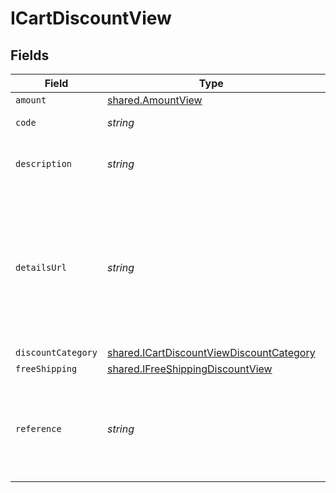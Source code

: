 # ICartDiscountView


## Fields

| Field                                                                                                        | Type                                                                                                         | Required                                                                                                     | Description                                                                                                  | Example                                                                                                      |
| ------------------------------------------------------------------------------------------------------------ | ------------------------------------------------------------------------------------------------------------ | ------------------------------------------------------------------------------------------------------------ | ------------------------------------------------------------------------------------------------------------ | ------------------------------------------------------------------------------------------------------------ |
| `amount`                                                                                                     | [shared.AmountView](../../../sdk/models/shared/amountview.md)                                                | :heavy_minus_sign:                                                                                           | N/A                                                                                                          |                                                                                                              |
| `code`                                                                                                       | *string*                                                                                                     | :heavy_minus_sign:                                                                                           | Discount code used.                                                                                          | SUMMER10                                                                                                     |
| `description`                                                                                                | *string*                                                                                                     | :heavy_minus_sign:                                                                                           | Used to define the discount offering.                                                                        | 10% off our summer collection                                                                                |
| `detailsUrl`                                                                                                 | *string*                                                                                                     | :heavy_minus_sign:                                                                                           | Used to provide a link to additional details, such as a landing page, associated with the discount offering. | https://boltswagstore.com/SUMMERSALE                                                                         |
| `discountCategory`                                                                                           | [shared.ICartDiscountViewDiscountCategory](../../../sdk/models/shared/icartdiscountviewdiscountcategory.md)  | :heavy_minus_sign:                                                                                           | N/A                                                                                                          |                                                                                                              |
| `freeShipping`                                                                                               | [shared.IFreeShippingDiscountView](../../../sdk/models/shared/ifreeshippingdiscountview.md)                  | :heavy_minus_sign:                                                                                           | N/A                                                                                                          |                                                                                                              |
| `reference`                                                                                                  | *string*                                                                                                     | :heavy_minus_sign:                                                                                           | Used to define the reference ID associated with the discount available.                                      | DISC-1234                                                                                                    |